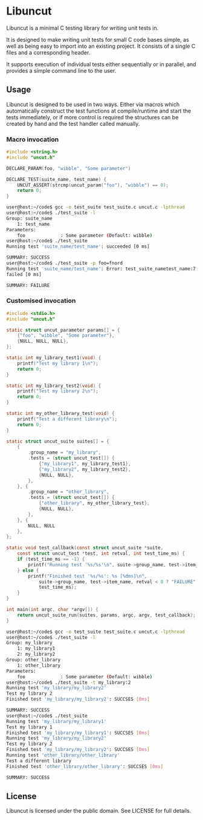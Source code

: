 # Libuncut

Libuncut is a minimal C testing library for writing unit tests in.

It is designed to make writing unit tests for small C code bases simple, as well as being easy to import into an existing project. It consists of a single C files and a corresponding header.

It supports execution of individual tests either sequentially or in parallel, and provides a simple command line to the user.

## Usage
Libuncut is designed to be used in two ways. Either via macros which automatically construct the test functions at compile/runtime and start the tests immediately, or if more control is required the structures can be created by hand and the test handler called manually.

### Macro invocation
```c
#include <string.h>
#include "uncut.h"

DECLARE_PARAM(foo, "wibble", "Some parameter")

DECLARE_TEST(suite_name, test_name) {
	UNCUT_ASSERT(strcmp(uncut_param("foo"), "wibble") == 0);
	return 0;
}

```

```bash
user@host:~/code$ gcc -o test_suite test_suite.c uncut.c -lpthread
user@host:~/code$ ./test_suite -l
Group: suite_name
	1: test_name
Parameters:
	foo             : Some parameter (Default: wibble)
user@host:~/code$ ./test_suite
Running test 'suite_name/test_name': succeeded [0 ms]

SUMMARY: SUCCESS
user@host:~/code$ ./test_suite -p foo=fnord
Running test 'suite_name/test_name': Error: test_suite_nametest_name:7: !strcmp(uncut_param("foo"), "wibble") == 0
failed [0 ms]

SUMMARY: FAILURE
```

### Customised invocation
```c
#include <stdio.h>
#include "uncut.h"

static struct uncut_parameter params[] = {
	{"foo", "wibble", "Some parameter"},
	{NULL, NULL, NULL},
};

static int my_library_test1(void) {
	printf("Test my library 1\n");
	return 0;
}

static int my_library_test2(void) {
	printf("Test my library 2\n");
	return 0;
}

static int my_other_library_test(void) {
	printf("Test a different library\n");
	return 0;
}

static struct uncut_suite suites[] = {
	{
		.group_name = "my_library",
		.tests = (struct uncut_test[]) {
			{"my_library1", my_library_test1},
			{"my_library2", my_library_test2},
			{NULL, NULL},
		},
	}, {
		.group_name = "other_library",
		.tests = (struct uncut_test[]) {
			{"other_library", my_other_library_test},
			{NULL, NULL},
		},
	}, {
		NULL, NULL
	},
};

static void test_callback(const struct uncut_suite *suite,
	const struct uncut_test *test, int retval, int test_time_ms) {
	if (test_time_ms == -1) {
		printf("Running test '%s/%s'\n", suite->group_name, test->item_name);
	} else {
		printf("Finished test '%s/%s': %s [%dms]\n",
			suite->group_name, test->item_name, retval < 0 ? "FAILURE" : "SUCCSES",
			test_time_ms);
	}
}

int main(int argc, char *argv[]) {
	return uncut_suite_run(suites, params, argc, argv, test_callback);
}
```

```bash
user@host:~/code$ gcc -o test_suite test_suite.c uncut.c -lpthread
user@host:~/code$ ./test_suite -l
Group: my_library
	1: my_library1
	2: my_library2
Group: other_library
	1: other_library
Parameters:
	foo             : Some parameter (Default: wibble)
user@host:~/code$ ./test_suite -t my_library:2
Running test 'my_library/my_library2'
Test my library 2
Finished test 'my_library/my_library2': SUCCSES [0ms]

SUMMARY: SUCCESS
user@host:~/code$ ./test_suite
Running test 'my_library/my_library1'
Test my library 1
Finished test 'my_library/my_library1': SUCCSES [0ms]
Running test 'my_library/my_library2'
Test my library 2
Finished test 'my_library/my_library2': SUCCSES [0ms]
Running test 'other_library/other_library'
Test a different library
Finished test 'other_library/other_library': SUCCSES [0ms]

SUMMARY: SUCCESS
```

## License

Libuncut is licensed under the public domain. See LICENSE for full details.
